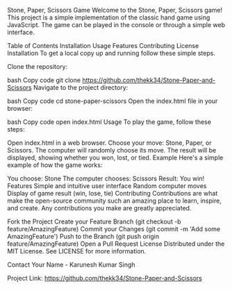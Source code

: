 Stone, Paper, Scissors Game
Welcome to the Stone, Paper, Scissors game! This project is a simple implementation of the classic hand game using JavaScript. The game can be played in the console or through a simple web interface.

Table of Contents
Installation
Usage
Features
Contributing
License
Installation
To get a local copy up and running follow these simple steps.

Clone the repository:

bash
Copy code
git clone https://github.com/thekk34/Stone-Paper-and-Scissors
Navigate to the project directory:

bash
Copy code
cd stone-paper-scissors
Open the index.html file in your browser:

bash
Copy code
open index.html
Usage
To play the game, follow these steps:

Open index.html in a web browser.
Choose your move: Stone, Paper, or Scissors.
The computer will randomly choose its move.
The result will be displayed, showing whether you won, lost, or tied.
Example
Here's a simple example of how the game works:

You choose: Stone
The computer chooses: Scissors
Result: You win!
Features
Simple and intuitive user interface
Random computer moves
Display of game result (win, lose, tie)
Contributing
Contributions are what make the open-source community such an amazing place to learn, inspire, and create. Any contributions you make are greatly appreciated.

Fork the Project
Create your Feature Branch (git checkout -b feature/AmazingFeature)
Commit your Changes (git commit -m 'Add some AmazingFeature')
Push to the Branch (git push origin feature/AmazingFeature)
Open a Pull Request
License
Distributed under the MIT License. See LICENSE for more information.

Contact
Your Name - Karunesh Kumar Singh

Project Link: https://github.com/thekk34/Stone-Paper-and-Scissors
